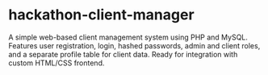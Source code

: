 # hackathon-client-manager
A simple web-based client management system using PHP and MySQL. Features user registration, login, hashed passwords, admin and client roles, and a separate profile table for client data. Ready for integration with custom HTML/CSS frontend.
